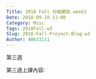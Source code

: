 ```yaml
---
Title: 2018 Fall 分組網誌 week3
Date: 2018-09-10 11:00
Category: Misc
Tags: 2018Fall-w3
Slug: 2018-Fall-Project-Blog-w3
Author: 40623111
---
```


第三週

<!-- PELICAN_END_SUMMARY -->

第三週上課內容:





